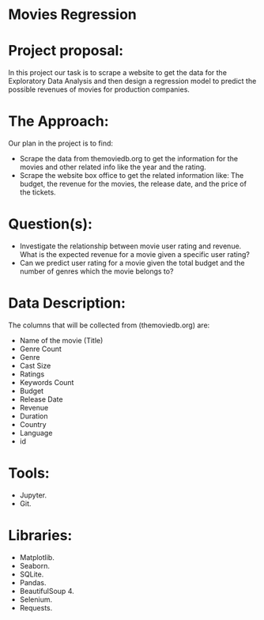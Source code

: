 # Movies Regression
# Project proposal:
In this project our task is to scrape a website to get the data for the Exploratory Data Analysis and then design a regression model to predict the possible revenues of movies for production companies. 


# The Approach:
Our plan in the project is to find:
- Scrape the data from themoviedb.org to get the information for the movies and other related info like the year and the rating.
- Scrape the website box office to get the related information like:
The budget, the revenue for the movies, the release date, and the price of the tickets. 



# Question(s):
- Investigate the relationship between movie user rating and revenue. What is the expected revenue for a movie given a specific user rating?
-	Can we predict user rating for a movie given the total budget and the number of genres which the movie belongs to?


# Data Description:
The columns that will be collected from (themoviedb.org) are:
-	Name of the movie (Title)
-	Genre Count
-	Genre
-	Cast Size
-	Ratings
-	Keywords Count
-	Budget
-	Release Date	
-	Revenue
-	Duration
-	Country
-	Language
-	id


# Tools:
- Jupyter.
- Git.

# Libraries: 
-	Matplotlib.
-	Seaborn.
-	SQLite.
-	Pandas.
-	BeautifulSoup 4.
-	Selenium. 
-	Requests.


```python

```
